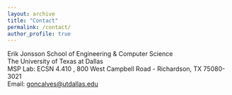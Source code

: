 ```yaml
---
layout: archive
title: "Contact"
permalink: /contact/
author_profile: true
---
```

Erik Jonsson School of Engineering & Computer Science<br>
The University of Texas at Dallas<br>
MSP Lab:  ECSN 4.410 , 800 West Campbell Road - Richardson, TX 75080-3021<br>
Email: goncalves@utdallas.edu
